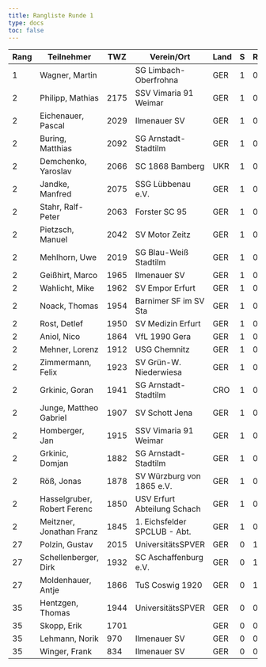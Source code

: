 ```yaml
---
title: Rangliste Runde 1
type: docs
toc: false
---
```


| Rang | Teilnehmer                  | TWZ  | Verein/Ort                   | Land | S   | R   | V   | Punkte | Buchh | SoBerg | DiVerg |
| ---- | --------------------------- | ---- | ---------------------------- | ---- | --- | --- | --- | ------ | ----- | ------ | ------ |
| 1    | Wagner, Martin              |      | SG Limbach-Oberfrohna        | GER  | 1   | 0   | 0   | 1.0    | 1.0   | 1.00   | ---    |
| 2    | Philipp, Mathias            | 2175 | SSV Vimaria 91 Weimar        | GER  | 1   | 0   | 0   | 1.0    | 0.0   | 0.00   | ---    |
| 2    | Eichenauer, Pascal          | 2029 | Ilmenauer SV                 | GER  | 1   | 0   | 0   | 1.0    | 0.0   | 0.00   | ---    |
| 2    | Buring, Matthias            | 2092 | SG Arnstadt-Stadtilm         | GER  | 1   | 0   | 0   | 1.0    | 0.0   | 0.00   | ---    |
| 2    | Demchenko, Yaroslav         | 2066 | SC 1868 Bamberg              | UKR  | 1   | 0   | 0   | 1.0    | 0.0   | 0.00   | ---    |
| 2    | Jandke, Manfred             | 2075 | SSG Lübbenau e.V.            | GER  | 1   | 0   | 0   | 1.0    | 0.0   | 0.00   | ---    |
| 2    | Stahr, Ralf-Peter           | 2063 | Forster SC 95                | GER  | 1   | 0   | 0   | 1.0    | 0.0   | 0.00   | ---    |
| 2    | Pietzsch, Manuel            | 2042 | SV Motor Zeitz               | GER  | 1   | 0   | 0   | 1.0    | 0.0   | 0.00   | ---    |
| 2    | Mehlhorn, Uwe               | 2019 | SG Blau-Weiß Stadtilm        | GER  | 1   | 0   | 0   | 1.0    | 0.0   | 0.00   | ---    |
| 2    | Geißhirt, Marco             | 1965 | Ilmenauer SV                 | GER  | 1   | 0   | 0   | 1.0    | 0.0   | 0.00   | ---    |
| 2    | Wahlicht, Mike              | 1962 | SV Empor Erfurt              | GER  | 1   | 0   | 0   | 1.0    | 0.0   | 0.00   | ---    |
| 2    | Noack, Thomas               | 1954 | Barnimer SF im SV Sta        | GER  | 1   | 0   | 0   | 1.0    | 0.0   | 0.00   | ---    |
| 2    | Rost, Detlef                | 1950 | SV Medizin Erfurt            | GER  | 1   | 0   | 0   | 1.0    | 0.0   | 0.00   | ---    |
| 2    | Aniol, Nico                 | 1864 | VfL 1990 Gera                | GER  | 1   | 0   | 0   | 1.0    | 0.0   | 0.00   | ---    |
| 2    | Mehner, Lorenz              | 1912 | USG Chemnitz                 | GER  | 1   | 0   | 0   | 1.0    | 0.0   | 0.00   | ---    |
| 2    | Zimmermann, Felix           | 1923 | SV Grün-W. Niederwiesa       | GER  | 1   | 0   | 0   | 1.0    | 0.0   | 0.00   | ---    |
| 2    | Grkinic, Goran              | 1941 | SG Arnstadt-Stadtilm         | CRO  | 1   | 0   | 0   | 1.0    | 0.0   | 0.00   | ---    |
| 2    | Junge, Mattheo Gabriel      | 1907 | SV Schott Jena               | GER  | 1   | 0   | 0   | 1.0    | 0.0   | 0.00   | ---    |
| 2    | Homberger, Jan              | 1915 | SSV Vimaria 91 Weimar        | GER  | 1   | 0   | 0   | 1.0    | 0.0   | 0.00   | ---    |
| 2    | Grkinic, Domjan             | 1882 | SG Arnstadt-Stadtilm         | GER  | 1   | 0   | 0   | 1.0    | 0.0   | 0.00   | ---    |
| 2    | Röß, Jonas                  | 1878 | SV Würzburg von 1865 e.V.    | GER  | 1   | 0   | 0   | 1.0    | 0.0   | 0.00   | ---    |
| 2    | Hasselgruber, Robert Ferenc | 1850 | USV Erfurt Abteilung Schach  | GER  | 1   | 0   | 0   | 1.0    | 0.0   | 0.00   | ---    |
| 2    | Meitzner, Jonathan Franz    | 1845 | 1. Eichsfelder SPCLUB - Abt. | GER  | 1   | 0   | 0   | 1.0    | 0.0   | 0.00   | ---    |
| 27   | Polzin, Gustav              | 2015 | UniversitätsSPVER            | GER  | 0   | 1   | 0   | 0.5    | 0.5   | 0.25   | ---    |
| 27   | Schellenberger, Dirk        | 1932 | SC Aschaffenburg e.V.        | GER  | 0   | 1   | 0   | 0.5    | 0.5   | 0.25   | ---    |
| 27   | Moldenhauer, Antje          | 1866 | TuS Coswig 1920              | GER  | 0   | 1   | 0   | 0.5    | 0.5   | 0.25   | ---    |
| 35   | Hentzgen, Thomas            | 1944 | UniversitätsSPVER            | GER  | 0   | 0   | 1   | 0.0    | 1.0   | 0.00   | ---    |
| 35   | Skopp, Erik                 | 1701 |                              | GER  | 0   | 0   | 1   | 0.0    | 1.0   | 0.00   | ---    |
| 35   | Lehmann, Norik              | 970  | Ilmenauer SV                 | GER  | 0   | 0   | 1   | 0.0    | 1.0   | 0.00   | ---    |
| 35   | Winger, Frank               | 834  | Ilmenauer SV                 | GER  | 0   | 0   | 1   | 0.0    | 1.0   | 0.00   | ---    |

